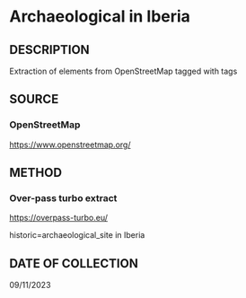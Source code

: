 # Archaeological in Iberia

## DESCRIPTION
Extraction of elements from OpenStreetMap tagged with tags

## SOURCE 
### OpenStreetMap
https://www.openstreetmap.org/

## METHOD
### Over-pass turbo extract
https://overpass-turbo.eu/

historic=archaeological_site in Iberia

## DATE OF COLLECTION
09/11/2023
